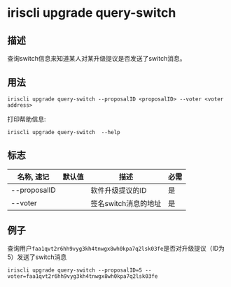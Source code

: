 # iriscli upgrade query-switch

## 描述

查询switch信息来知道某人对某升级提议是否发送了switch消息。

## 用法

```
iriscli upgrade query-switch --proposalID <proposalID> --voter <voter address>
```
打印帮助信息:

```
iriscli upgrade query-switch  --help
```

## 标志

| 名称, 速记       | 默认值                     | 描述                                                        | 必需     |
| --------------- | -------------------------- | ----------------------------------------------------------------- | -------- |
| --proposalID      |        | 软件升级提议的ID                              | 是     |
| --voter     |                            | 签名switch消息的地址                             | 是      |

## 例子

查询用户`faa1qvt2r6hh9vyg3kh4tnwgx8wh0kpa7q2lsk03fe`是否对升级提议（ID为5）发送了switch消息

```
iriscli upgrade query-switch --proposalID=5 --voter=faa1qvt2r6hh9vyg3kh4tnwgx8wh0kpa7q2lsk03fe
```
